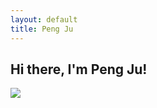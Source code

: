 ```yaml
---
layout: default
title: Peng Ju
---
```

## Hi there, I'm Peng Ju!


![](https://komarev.com/ghpvc/?username=peng-ju&label=PROFILE+VIEWS)
